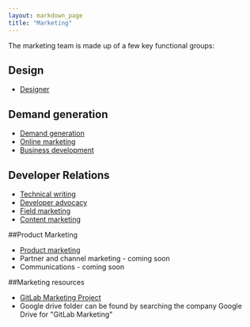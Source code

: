 ```yaml
---
layout: markdown_page
title: "Marketing"
---
```


The marketing team is made up of a few key functional groups:

## Design

- [Designer](/jobs/designer/)

## Demand generation

- [Demand generation](/handbook/marketing/demand-generation)
- [Online marketing](/jobs/online-marketing-manager/)
- [Business development](/jobs/business-development-representative/)

## Developer Relations

- [Technical writing](/jobs/technical-writer/)
- [Developer advocacy](/handbook/marketing/developer-relations/developer-advocacy/)
- [Field marketing](/handbook/marketing/developer-relations/field-marketing/)
- [Content marketing](/handbook/marketing/developer-relations/content-marketing/)

##Product Marketing

- [Product marketing](/jobs/product-marketing-manager)
- Partner and channel marketing - coming soon
- Communications - coming soon

##Marketing resources

- [GitLab Marketing Project](https://gitlab.com/gitlab-com/marketing)
- Google drive folder can be found by searching the company Google Drive for
  "GitLab Marketing"
